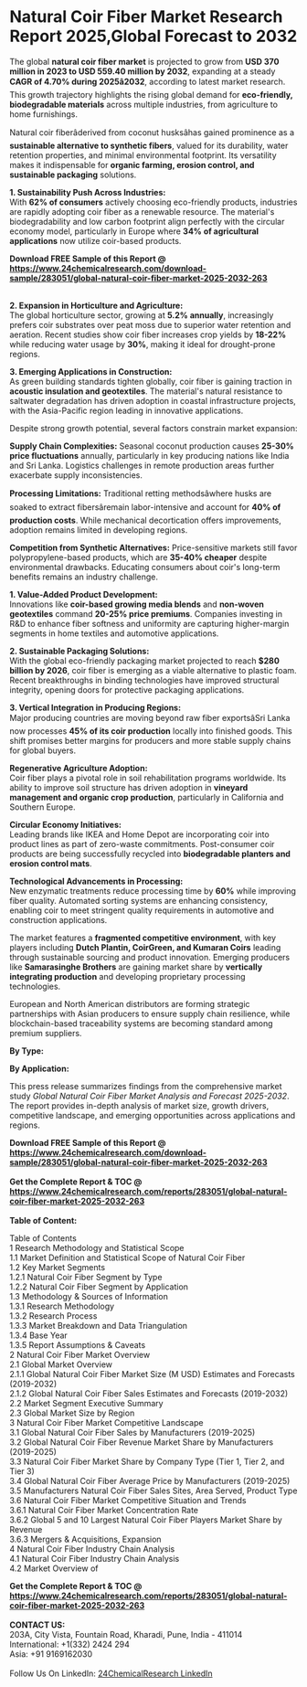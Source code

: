<h1>Natural Coir Fiber Market Research Report 2025,Global Forecast to 2032</h1><p>The global <strong>natural coir fiber market</strong> is projected to grow from <strong>USD 370 million in 2023 to USD 559.40 million by 2032</strong>, expanding at a steady <strong>CAGR of 4.70% during 2025â2032</strong>, according to latest market research. This growth trajectory highlights the rising global demand for <strong>eco-friendly, biodegradable materials</strong> across multiple industries, from agriculture to home furnishings.</p><p>Natural coir fiberâderived from coconut husksâhas gained prominence as a <strong>sustainable alternative to synthetic fibers</strong>, valued for its durability, water retention properties, and minimal environmental footprint. Its versatility makes it indispensable for <strong>organic farming, erosion control, and sustainable packaging</strong> solutions.</p><p><strong>1. Sustainability Push Across Industries:</strong><br>
With <strong>62% of consumers</strong> actively choosing eco-friendly products, industries are rapidly adopting coir fiber as a renewable resource. The material's biodegradability and low carbon footprint align perfectly with the circular economy model, particularly in Europe where <strong>34% of agricultural applications</strong> now utilize coir-based products.</p><div><b>Download FREE Sample of this Report @ 
            <a href="https://www.24chemicalresearch.com/download-sample/283051/global-natural-coir-fiber-market-2025-2032-263">
            https://www.24chemicalresearch.com/download-sample/283051/global-natural-coir-fiber-market-2025-2032-263</a></b></div><br><p><strong>2. Expansion in Horticulture and Agriculture:</strong><br>
The global horticulture sector, growing at <strong>5.2% annually</strong>, increasingly prefers coir substrates over peat moss due to superior water retention and aeration. Recent studies show coir fiber increases crop yields by <strong>18-22%</strong> while reducing water usage by <strong>30%</strong>, making it ideal for drought-prone regions.</p><p><strong>3. Emerging Applications in Construction:</strong><br>
As green building standards tighten globally, coir fiber is gaining traction in <strong>acoustic insulation and geotextiles</strong>. The material's natural resistance to saltwater degradation has driven adoption in coastal infrastructure projects, with the Asia-Pacific region leading in innovative applications.</p><p>Despite strong growth potential, several factors constrain market expansion:</p><p><strong>Supply Chain Complexities:</strong> Seasonal coconut production causes <strong>25-30% price fluctuations</strong> annually, particularly in key producing nations like India and Sri Lanka. Logistics challenges in remote production areas further exacerbate supply inconsistencies.</p><p><strong>Processing Limitations:</strong> Traditional retting methodsâwhere husks are soaked to extract fibersâremain labor-intensive and account for <strong>40% of production costs</strong>. While mechanical decortication offers improvements, adoption remains limited in developing regions.</p><p><strong>Competition from Synthetic Alternatives:</strong> Price-sensitive markets still favor polypropylene-based products, which are <strong>35-40% cheaper</strong> despite environmental drawbacks. Educating consumers about coir's long-term benefits remains an industry challenge.</p><p><strong>1. Value-Added Product Development:</strong><br>
Innovations like <strong>coir-based growing media blends</strong> and <strong>non-woven geotextiles</strong> command <strong>20-25% price premiums</strong>. Companies investing in R&amp;D to enhance fiber softness and uniformity are capturing higher-margin segments in home textiles and automotive applications.</p><p><strong>2. Sustainable Packaging Solutions:</strong><br>
With the global eco-friendly packaging market projected to reach <strong>$280 billion by 2026</strong>, coir fiber is emerging as a viable alternative to plastic foam. Recent breakthroughs in binding technologies have improved structural integrity, opening doors for protective packaging applications.</p><p><strong>3. Vertical Integration in Producing Regions:</strong><br>
Major producing countries are moving beyond raw fiber exportsâSri Lanka now processes <strong>45% of its coir production</strong> locally into finished goods. This shift promises better margins for producers and more stable supply chains for global buyers.</p><p><strong>Regenerative Agriculture Adoption:</strong><br>
	Coir fiber plays a pivotal role in soil rehabilitation programs worldwide. Its ability to improve soil structure has driven adoption in <strong>vineyard management and organic crop production</strong>, particularly in California and Southern Europe.</p><p><strong>Circular Economy Initiatives:</strong><br>
	Leading brands like IKEA and Home Depot are incorporating coir into product lines as part of zero-waste commitments. Post-consumer coir products are being successfully recycled into <strong>biodegradable planters and erosion control mats</strong>.</p><p><strong>Technological Advancements in Processing:</strong><br>
	New enzymatic treatments reduce processing time by <strong>60%</strong> while improving fiber quality. Automated sorting systems are enhancing consistency, enabling coir to meet stringent quality requirements in automotive and construction applications.</p><p>The market features a <strong>fragmented competitive environment</strong>, with key players including <strong>Dutch Plantin, CoirGreen, and Kumaran Coirs</strong> leading through sustainable sourcing and product innovation. Emerging producers like <strong>Samarasinghe Brothers</strong> are gaining market share by <strong>vertically integrating production</strong> and developing proprietary processing technologies.</p><p>European and North American distributors are forming strategic partnerships with Asian producers to ensure supply chain resilience, while blockchain-based traceability systems are becoming standard among premium suppliers.</p><p><strong>By Type:</strong></p><p><strong>By Application:</strong></p><p>This press release summarizes findings from the comprehensive market study <em>Global Natural Coir Fiber Market Analysis and Forecast 2025-2032</em>. The report provides in-depth analysis of market size, growth drivers, competitive landscape, and emerging opportunities across applications and regions.</p><div><b>Download FREE Sample of this Report @ 
            <a href="https://www.24chemicalresearch.com/download-sample/283051/global-natural-coir-fiber-market-2025-2032-263">
            https://www.24chemicalresearch.com/download-sample/283051/global-natural-coir-fiber-market-2025-2032-263</a></b></div><br><div><b>Get the Complete Report & TOC @ 
            <a href="https://www.24chemicalresearch.com/reports/283051/global-natural-coir-fiber-market-2025-2032-263">
            https://www.24chemicalresearch.com/reports/283051/global-natural-coir-fiber-market-2025-2032-263</a></b></div><br>
            <b>Table of Content:</b><p>Table of Contents<br />
1 Research Methodology and Statistical Scope<br />
1.1 Market Definition and Statistical Scope of Natural Coir Fiber<br />
1.2 Key Market Segments<br />
1.2.1 Natural Coir Fiber Segment by Type<br />
1.2.2 Natural Coir Fiber Segment by Application<br />
1.3 Methodology & Sources of Information<br />
1.3.1 Research Methodology<br />
1.3.2 Research Process<br />
1.3.3 Market Breakdown and Data Triangulation<br />
1.3.4 Base Year<br />
1.3.5 Report Assumptions & Caveats<br />
2 Natural Coir Fiber Market Overview<br />
2.1 Global Market Overview<br />
2.1.1 Global Natural Coir Fiber Market Size (M USD) Estimates and Forecasts (2019-2032)<br />
2.1.2 Global Natural Coir Fiber Sales Estimates and Forecasts (2019-2032)<br />
2.2 Market Segment Executive Summary<br />
2.3 Global Market Size by Region<br />
3 Natural Coir Fiber Market Competitive Landscape<br />
3.1 Global Natural Coir Fiber Sales by Manufacturers (2019-2025)<br />
3.2 Global Natural Coir Fiber Revenue Market Share by Manufacturers (2019-2025)<br />
3.3 Natural Coir Fiber Market Share by Company Type (Tier 1, Tier 2, and Tier 3)<br />
3.4 Global Natural Coir Fiber Average Price by Manufacturers (2019-2025)<br />
3.5 Manufacturers Natural Coir Fiber Sales Sites, Area Served, Product Type<br />
3.6 Natural Coir Fiber Market Competitive Situation and Trends<br />
3.6.1 Natural Coir Fiber Market Concentration Rate<br />
3.6.2 Global 5 and 10 Largest Natural Coir Fiber Players Market Share by Revenue<br />
3.6.3 Mergers & Acquisitions, Expansion<br />
4 Natural Coir Fiber Industry Chain Analysis<br />
4.1 Natural Coir Fiber Industry Chain Analysis<br />
4.2 Market Overview of</p><div><b>Get the Complete Report & TOC @ 
            <a href="https://www.24chemicalresearch.com/reports/283051/global-natural-coir-fiber-market-2025-2032-263">
            https://www.24chemicalresearch.com/reports/283051/global-natural-coir-fiber-market-2025-2032-263</a></b></div><br><b>CONTACT US:</b><br>
            203A, City Vista, Fountain Road, Kharadi, Pune, India - 411014<br>
            International: +1(332) 2424 294<br>
            Asia: +91 9169162030 <br><br>
            Follow Us On LinkedIn: <a href="https://www.linkedin.com/company/24chemicalresearch/">24ChemicalResearch LinkedIn</a>